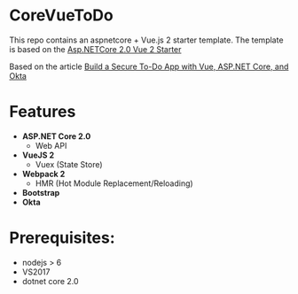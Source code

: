 # CoreVueToDo

This repo contains an aspnetcore + Vue.js 2 starter template. The template is based
on the [Asp.NETCore 2.0 Vue 2 Starter](https://github.com/MarkPieszak/aspnetcore-Vue-starter) 

Based on the article [Build a Secure To-Do App with Vue, ASP.NET Core, and Okta](https://scotch.io/tutorials/build-a-secure-to-do-app-with-vuejs-aspnet-core-and-okta)

# Features

- **ASP.NET Core 2.0**
  - Web API
- **VueJS 2**
  - Vuex (State Store)
- **Webpack 2**
  - HMR (Hot Module Replacement/Reloading)
- **Bootstrap**
- **Okta**

# Prerequisites:
 * nodejs > 6
 * VS2017
 * dotnet core 2.0
